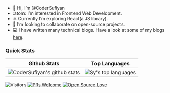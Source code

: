 - 👋 Hi, I’m @CoderSufiyan
- :atom: I’m interested in Frontend Web Development.
- ⚛️ Currently I’m exploring React(a JS library).
- :handshake: I’m looking to collaborate on open-source projects.
- :computer: I have written many technical blogs. Have a look at some of my blogs [here](https://github.com/CoderSufiyan/BLOGS/blob/main/Blogs.md).

### Quick Stats
| Github Stats | Top Languages |
| --- | --- |
| ![CoderSufiyan's github stats](https://github-readme-stats.vercel.app/api?username=CoderSufiyan&show_icons=true&title_color=f6c32c&icon_color=f6c32c&text_color=9f9f9f&bg_color=151515&count_private=true) | ![Sy's top languages](https://github-readme-stats.vercel.app/api/top-langs/?username=CoderSufiyan&show_icons=true&title_color=f6c32c&icon_color=f6c32c&text_color=9f9f9f&bg_color=151515&count_private=true&layout=compact) |




![Visitors](https://visitor-badge.glitch.me/badge?page_id=CoderSufiyan.CoderSufiyan) [![PRs Welcome](https://img.shields.io/badge/PRs-welcome-brightgreen.svg?style=flat&logo=github)](https://github.com/CoderSufiyan) [![Open Source Love](https://badges.frapsoft.com/os/v2/open-source.svg?v=103)](https://github.com/CoderSufiyan)
